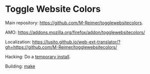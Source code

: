 Toggle Website Colors
=====================

Main repository: https://github.com/M-Reimer/togglewebsitecolors.

AMO: https://addons.mozilla.org/firefox/addon/togglewebsitecolors/

Localization: https://lusito.github.io/web-ext-translator/?gh=https://github.com/M-Reimer/togglewebsitecolors/

Hacking: Do a [temporary install](https://extensionworkshop.com/documentation/develop/temporary-installation-in-firefox/).

Building: [make](https://www.gnu.org/software/make/)
